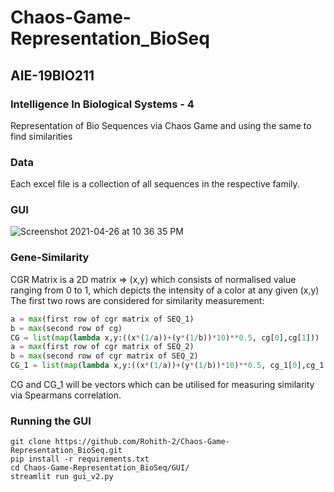 # Chaos-Game-Representation_BioSeq
## AIE-19BIO211
### Intelligence In Biological Systems - 4
Representation of Bio Sequences via Chaos Game and using the same to find similarities

### Data
Each excel file is a collection of all sequences in the respective family. 

### GUI
![Screenshot 2021-04-26 at 10 36 35 PM](https://user-images.githubusercontent.com/55501708/116122836-e7b13400-a6df-11eb-9791-da68b090e87d.png)

### Gene-Similarity
CGR Matrix is a 2D matrix => (x,y) which consists of normalised value ranging from 0 to 1, which depicts the intensity of a color at any given (x,y)  
The first two rows are considered for similarity measurement:  
```Python
a = max(first row of cgr matrix of SEQ_1)
b = max(second row of cg)
CG = list(map(lambda x,y:((x*(1/a))+(y*(1/b))*10)**0.5, cg[0],cg[1]))
a = max(first row of cgr matrix of SEQ_2)
b = max(second row of cgr matrix of SEQ_2)
CG_1 = list(map(lambda x,y:((x*(1/a))+(y*(1/b))*10)**0.5, cg_1[0],cg_1[1]))
```

CG and CG_1 will be vectors which can be utilised for measuring similarity via Spearmans correlation. 

### Running the GUI
```
git clone https://github.com/Rohith-2/Chaos-Game-Representation_BioSeq.git
pip install -r requirements.txt  
cd Chaos-Game-Representation_BioSeq/GUI/
streamlit run gui_v2.py 
```
